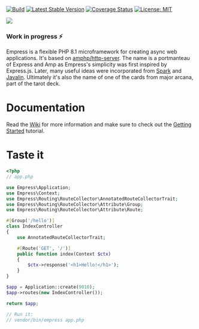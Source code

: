 [![Build](https://github.com/empress-php/empress/actions/workflows/php.yml/badge.svg)](https://github.com/empress-php/empress/actions/workflows/php.yml)
[![Latest Stable Version](https://poser.pugx.org/empress-php/empress/v)](//packagist.org/packages/empress-php/empress)
[![Coverage Status](https://coveralls.io/repos/github/empress-php/empress/badge.svg)](https://coveralls.io/github/empress-php/empress)
[![License: MIT](https://img.shields.io/badge/License-MIT-yellow.svg)](https://opensource.org/licenses/MIT)

![](https://i.imgur.com/TN9eD1W.png)

### Work in progress ⚡
Empress is a flexible PHP 8.1 microframework for creating async web applications. It's based on [amphp/http-server](https://github.com/amphp/http-server).
The name is a portmanteau of Express and Amp as Empress's simplicity was first inspired by Express.js. Later, many useful ideas were incorporated from [Spark](http://sparkjava.com/) and [Javalin](https://javalin.io/). Ultimately it's also the name of one of the cards from major arcana, part of the tarot deck.

# Documentation
Read the [Wiki](https://github.com/empress-php/empress/wiki) for more information and make sure to check out the [Getting Started](https://github.com/empress-php/empress/wiki/Getting-Started) tutorial.

# Taste it

```php
<?php
// app.php

use Empress\Application;
use Empress\Context;
use Empress\Routing\RouteCollector\AnnotatedRouteCollectorTrait;
use Empress\Routing\RouteCollector\Attribute\Group;
use Empress\Routing\RouteCollector\Attribute\Route;

#[Group('/hello')]
class IndexController
{
    use AnnotatedRouteCollectorTrait;

    #[Route('GET', '/')]
    public function index(Context $ctx)
    {
        $ctx->response('<h1>Hello!</h1>');
    }
}

$app = Application::create(9010);
$app->routes(new IndexController());

return $app;

// Run it:
// vendor/bin/empress app.php
```
